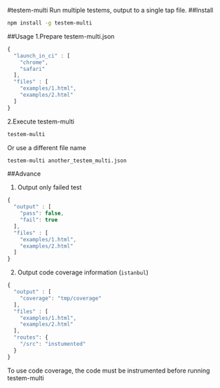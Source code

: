 #testem-multi
Run multiple testems, output to a single tap file.
##Install
```sh
npm install -g testem-multi
```

##Usage
1.Prepare testem-multi.json
```js
{
  "launch_in_ci" : [
    "chrome",
    "safari"
  ],
  "files" : [
    "examples/1.html",
    "examples/2.html"
  ]
}
```

2.Execute testem-multi
```sh
testem-multi
```

Or use a different file name
```sh
testem-multi another_testem_multi.json
```

##Advance
1. Output only failed test
```js
{
  "output" : [
    "pass": false,
    "fail": true
  ],
  "files" : [
    "examples/1.html",
    "examples/2.html"
  ]
}
```

2. Output code coverage information (`istanbul`)

```js
{
  "output" : [
    "coverage": "tmp/coverage"
  ],
  "files" : [
    "examples/1.html",
    "examples/2.html"
  ],
  "routes": {
    "/src": "instumented"
  }
}
```

To use code coverage, the code must be instrumented before running testem-multi
